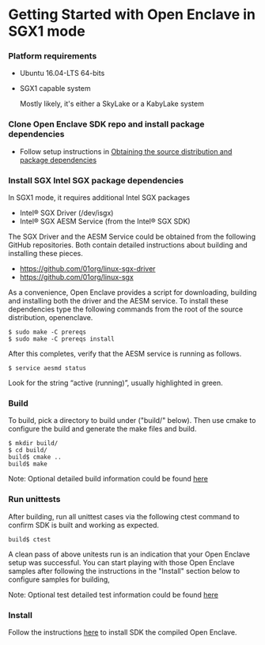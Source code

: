 Getting Started with Open Enclave in SGX1 mode 
=====================================================


### Platform requirements

- Ubuntu 16.04-LTS 64-bits
- SGX1 capable system

  Mostly likely, it's either a SkyLake or a KabyLake system

### Clone Open Enclave SDK repo and install package dependencies

- Follow setup instructions in [Obtaining the source distribution and package dependencies](prerequisites.md)

### Install SGX Intel SGX package dependencies

 In SGX1 mode, it requires additional Intel SGX packages

- Intel® SGX Driver (/dev/isgx)
- Intel® SGX AESM Service (from the Intel® SGX SDK)

The SGX Driver and the AESM Service could be obtained from the following GitHub repositories. 
Both contain detailed instructions about building and installing these pieces.
     
  - <https://github.com/01org/linux-sgx-driver>
  - <https://github.com/01org/linux-sgx>

As a convenience, Open Enclave provides a script for downloading, building and
installing both the driver and the AESM service. To install these dependencies 
type the following commands from the root of
the source distribution, openenclave.

```
$ sudo make -C prereqs
$ sudo make -C prereqs install
```

After this completes, verify that the AESM service is running as follows.
```
$ service aesmd status
```
Look for the string “active (running)”, usually highlighted in green.

### Build

To build, pick a directory to build under ("build/" below).
Then use cmake to configure the build and generate the make files and build.

```
$ mkdir build/
$ cd build/
build$ cmake ..
build$ make
```
Note: Optional detailed build information could be found [here](advancedBuildInfo.md)

### Run unittests

  After building, run all unittest cases via the following ctest command to confirm 
  SDK is built and working as expected.

```
build$ ctest
```
A clean pass of above unitests run is an indication that your Open Enclave setup was successful. You can start playing with those Open Enclave samples after following the instructions in the "Install" section below to configure samples for building,

Note: Optional test detailed test information could be found [here](AdvancedTestInfo.md)

### Install

 Follow the instructions [here](InstallInfo.md) to install SDK the compiled Open Enclave.





